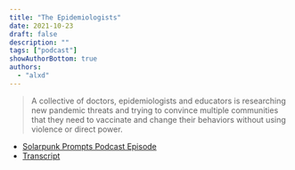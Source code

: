 ```yaml
---
title: "The Epidemiologists"
date: 2021-10-23
draft: false
description: ""
tags: ["podcast"]
showAuthorBottom: true
authors:
  - "alxd"
---
```


> A collective of doctors, epidemiologists and educators is researching new pandemic threats and trying to convince multiple communities that they need to vaccinate and change their behaviors without using violence or direct power.

- [Solarpunk Prompts Podcast Episode](https://podcast.tomasino.org/@SolarpunkPrompts/episodes/the-epidemiologists)
- [Transcript](https://wiki.tomasino.org/writing/Solarpunk-Prompts---The-Epidemiologists)
